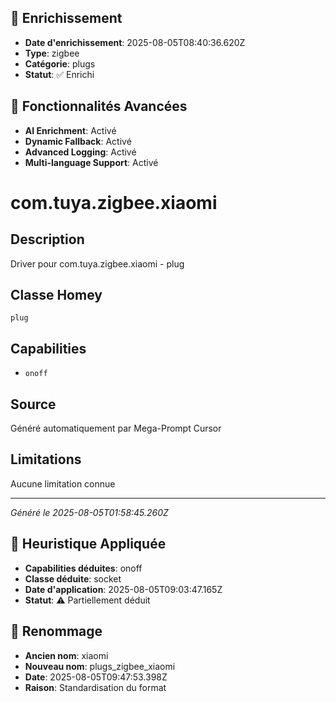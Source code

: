 
## 🔧 Enrichissement
- **Date d'enrichissement**: 2025-08-05T08:40:36.620Z
- **Type**: zigbee
- **Catégorie**: plugs
- **Statut**: ✅ Enrichi

## 🚀 Fonctionnalités Avancées
- **AI Enrichment**: Activé
- **Dynamic Fallback**: Activé
- **Advanced Logging**: Activé
- **Multi-language Support**: Activé

# com.tuya.zigbee.xiaomi

## Description
Driver pour com.tuya.zigbee.xiaomi - plug

## Classe Homey
`plug`

## Capabilities
- `onoff`

## Source
Généré automatiquement par Mega-Prompt Cursor

## Limitations
Aucune limitation connue

---
*Généré le 2025-08-05T01:58:45.260Z*

## 🧠 Heuristique Appliquée
- **Capabilities déduites**: onoff
- **Classe déduite**: socket
- **Date d'application**: 2025-08-05T09:03:47.165Z
- **Statut**: ⚠️ Partiellement déduit

## 🔄 Renommage
- **Ancien nom**: xiaomi
- **Nouveau nom**: plugs_zigbee_xiaomi
- **Date**: 2025-08-05T09:47:53.398Z
- **Raison**: Standardisation du format
